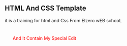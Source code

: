 ## HTML And CSS Template 
it is a training for html and Css From Elzero wEB schooL
<p style="padding: 25px; color:red"> And It Contain My Special Edit <p>